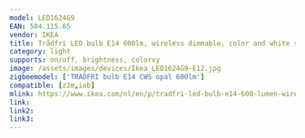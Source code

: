 ```yaml
---
model: LED1624G9
EAN: 504.115.65
vendor: IKEA
title: Trådfri LED bulb E14 600lm, wireless dimmable, color and white spectrum opal
category: light
supports: on/off, brightness, colorxy
image: /assets/images/devices/Ikea_LED1624G9-E12.jpg
zigbeemodel: ['TRADFRI bulb E14 CWS opal 600lm']
compatible: [z2m,iob]
mlink: https://www.ikea.com/nl/en/p/tradfri-led-bulb-e14-600-lumen-wireless-dimmable-colour-and-white-spectrum-opal-white-50411565/
link: 
link2: 
link3: 
---
```

